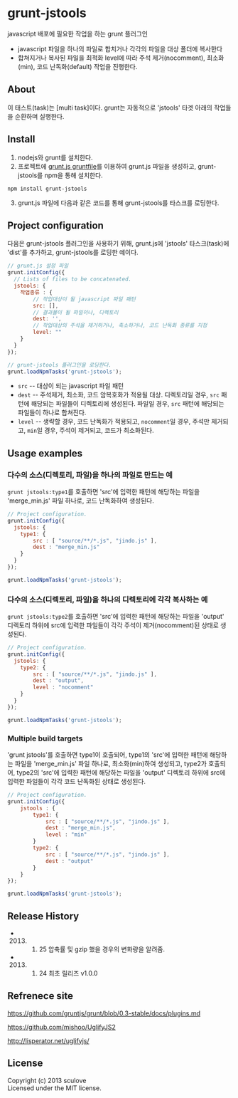 # grunt-jstools
javascript 배포에 필요한 작업을 하는 grunt 플러그인

- javascript 파일을 하나의 파일로 합치거나 각각의 파일을 대상 폴더에 복사한다
- 합쳐지거나 복사된 파일을 최적화 level에 따라 주석 제거(nocomment), 최소화(min), 코드 난독화(default) 작업을 진행한다.


## About
이 태스트(task)는 [multi task]이다. grunt는 자동적으로 'jstools' 타겟 아래의 작업들을 순환하며 실행한다.


## Install
1. nodejs와 grunt를 설치한다.
2. 프로젝트에 [grunt.js gruntfile][getting_started]를 이용하여 grunt.js 파일을 생성하고, grunt-jstools를 npm을 통해 설치한다.
```
npm install grunt-jstools
```
3. grunt.js 파일에 다음과 같은 코드를 통해 grunt-jstools를 타스크를 로딩한다.

[getting_started]: https://github.com/gruntjs/grunt/blob/0.3-stable/docs/getting_started.md


## Project configuration
다음은 grunt-jstools 플러그인을 사용하기 위해, grunt.js에 'jstools' 타스크(task)에 'dist'를 추가하고, grunt-jstools를 로딩한 예이다.

```javascript
// grunt.js 설정 파일
grunt.initConfig({
  // Lists of files to be concatenated.
  jstools: {
  	작업종류 : {
  		// 작업대상이 될 javascript 파일 패턴
		src: [],
		// 결과물이 될 파일이나, 디렉토리
		dest: '',
		// 작업대상의 주석을 제거하거나, 축소하거나, 코드 난독화 종류를 지정
		level: ""
  	}
  }
});

// grunt-jstools 플러그인을 로딩한다. 
grunt.loadNpmTasks('grunt-jstools');
```

- `src` -- 대상이 되는 javascript 파일 패턴
- `dest` -- 주석제거, 최소화, 코드 암복호화가 적용될 대상. 디렉토리일 경우, `src` 패턴에 해당되는 파일들이 디렉토리에 생성된다. 파일일 경우, `src` 패턴에 해당되는 파일들이 하나로 합쳐진다.
- `level` -- 생략할 경우, 코드 난독화가 적용되고, `nocomment`일 경우, 주석만 제거되고, `min`일 경우, 주석이 제거되고, 코드가 최소화된다.


## Usage examples

### 다수의 소스(디렉토리, 파일)을 하나의 파일로 만드는 예
`grunt jstools:type1`를 호출하면 'src'에 입력한 패턴에 해당하는 파일을 'merge_min.js' 파일 하나로, 코드 난독화하여 생성된다.
```javascript
// Project configuration.
grunt.initConfig({
  jstools: {
    type1: {
		src : [ "source/**/*.js", "jindo.js" ],
		dest : "merge_min.js"
    }
  }
});

grunt.loadNpmTasks('grunt-jstools');
```

### 다수의 소스(디렉토리, 파일)을 하나의 디렉토리에 각각 복사하는 예
`grunt jstools:type2`를 호출하면 'src'에 입력한 패턴에 해당하는 파일을 'output' 디렉토리 하위에 src에 입력한 파일들이 각각 주석이 제거(nocomment)된 상태로 생성된다.
```javascript
// Project configuration.
grunt.initConfig({
  jstools: {
    type2: {
		src : [ "source/**/*.js", "jindo.js" ],
		dest : "output",
		level : "nocomment"
    }
  }
});

grunt.loadNpmTasks('grunt-jstools');
```

### Multiple build targets
'grunt jstools'를 호출하면 
type1이 호출되어, type1의 'src'에 입력한 패턴에 해당하는 파일을 'merge_min.js' 파일 하나로, 최소화(min)하여 생성되고,
type2가 호출되어, type2의 'src'에 입력한 패턴에 해당하는 파일을 'output' 디렉토리 하위에 src에 입력한 파일들이 각각 코드 난독화된 상태로 생성된다.

```javascript
// Project configuration.
grunt.initConfig({
	jstools : {
		type1: {
			src : [ "source/**/*.js", "jindo.js" ],
			dest : "merge_min.js",
			level : "min"
		}
		type2: {
			src : [ "source/**/*.js", "jindo.js" ],
			dest : "output"
		}
	}
});

grunt.loadNpmTasks('grunt-jstools');
```


## Release History
- 2013. 1. 25 압축률 및 gzip 했을 경우의 변화량을 알려줌.
- 2013. 1. 24 최초 릴리즈 v1.0.0



## Refrenece site
https://github.com/gruntjs/grunt/blob/0.3-stable/docs/plugins.md

https://github.com/mishoo/UglifyJS2

http://lisperator.net/uglifyjs/


## License
Copyright (c) 2013 sculove  
Licensed under the MIT license.
